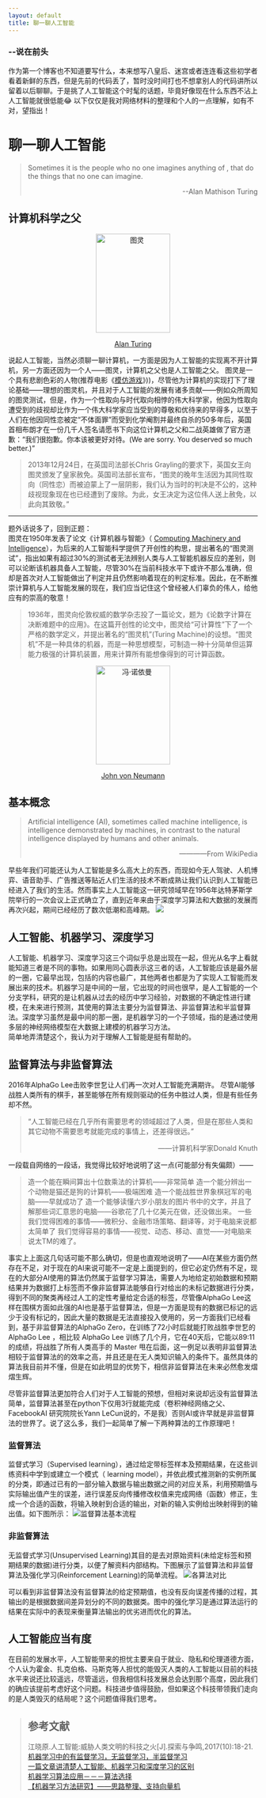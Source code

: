 ```yaml
---
layout: default
title: 聊一聊人工智能
---
```

### --说在前头
作为第一个博客也不知道要写什么，本来想写八皇后、迷宫或者连连看这些初学者看着新鲜的东西，但是先前的代码丢了，暂时没时间打也不想拿别人的代码讲所以留着以后聊聊。于是挑了人工智能这个时髦的话题，毕竟好像现在什么东西不沾上人工智能就很低能:joy: 以下仅仅是我对网络材料的整理和个人的一点理解，如有不对，望指出！

# 聊一聊人工智能
> Sometimes it is the people who no one imagines anything of , that do the things that no one can imagine.
> <p align="right">--Alan Mathison Turing</p>


## 计算机科学之父

<div align="center">
<img  src="images/Turing.jpg" width = "150" height = "200" title="图灵" alt="图灵" />

[Alan Turing](https://zh.wikipedia.org/wiki/%E8%89%BE%E4%BC%A6%C2%B7%E5%9B%BE%E7%81%B5)
</div>

说起人工智能，当然必须聊一聊计算机，一方面是因为人工智能的实现离不开计算机，另一方面还因为一个人——图灵，计算机之父也是人工智能之父。
图灵是一个具有悲剧色彩的人物(推荐电影《[模仿游戏](https://movie.douban.com/subject/10463953/)》))，尽管他为计算机的实现打下了理论基础——理想的图灵机，并且对于人工智能的发展有诸多贡献——例如众所周知的图灵测试，但是，作为一个性取向与时代取向相悖的伟大科学家，他因为性取向遭受到的歧视却比作为一个伟大科学家应当受到的尊敬和优待来的早得多，以至于人们在他因同性恋被定“不体面罪”而受到化学阉割并最终自杀的50多年后，英国首相布朗才在一份几千人签名请愿书下向这位计算机之父和二战英雄做了官方道歉：“我们很抱歉。你本该被更好对待。(We are sorry. You deserved so much better.)”
>2013年12月24日，在英国司法部长Chris Grayling的要求下，英国女王向图灵颁发了皇家赦免。英国司法部长宣布，“图灵的晚年生活因为其同性取向（同性恋）而被迫蒙上了一层阴影，我们认为当时的判决是不公的，这种歧视现象现在也已经遭到了废除。为此，女王决定为这位伟人送上赦免，以此向其致敬。”
***
题外话说多了，回到正题：<br />
图灵在1950年发表了论文《计算机器与智能》（ [Computing Machinery and Intelligence](https://www.csee.umbc.edu/courses/471/papers/turing.pdf)），为后来的人工智能科学提供了开创性的构思，提出著名的“图灵测试”，指出如果有超过30%的测试者无法辨别人类与人工智能机器反应的差别，则可以论断该机器具备人工智能，尽管30%在当前科技水平下或许不那么准确，但却是首次对人工智能做出了判定并且仍然影响着现在的判定标准。因此，在不断推崇计算机与人工智能发展的现在，我们应当记住这个曾经被人们辜负的伟人，给他应有的崇高的敬意！

>1936年，图灵向伦敦权威的数学杂志投了一篇论文，题为《论数字计算在决断难题中的应用》。在这篇开创性的论文中，图灵给“可计算性”下了一个严格的数学定义，并提出著名的“图灵机”(Turing Machine)的设想。“图灵机”不是一种具体的机器，而是一种思想模型，可制造一种十分简单但运算能力极强的计算机装置，用来计算所有能想像得到的可计算函数。


<div align="center">
<img float="center" src="images/JohnvonNeumann-LosAlamos.gif" width="150" height="200" title="冯·诺依曼 "alt="冯·诺依曼">

[John von Neumann](https://zh.wikipedia.org/wiki/%E7%BA%A6%E7%BF%B0%C2%B7%E5%86%AF%C2%B7%E8%AF%BA%E4%BC%8A%E6%9B%BC)


</div>

## 基本概念
>Artificial intelligence (AI), sometimes called machine intelligence, is intelligence demonstrated by machines, in contrast to the natural intelligence displayed by humans and other animals.                          <p align="right">————From WikiPedia</p>

早些年我们可能还认为人工智能是多么高大上的东西，而现如今无人驾驶、人机博弈、语音助手、广告推送等贴近人们生活的技术不断成熟让我们认识到人工智能已经进入了我们的生活。然而事实上人工智能这一研究领域早在1956年达特茅斯学院举行的一次会议上正式确立了，直到近年来由于深度学习算法和大数据的发展而再次兴起，期间已经经历了数次低潮和高峰期。
![](images/Now.jpeg)

## 人工智能、机器学习、深度学习
人工智能、机器学习、深度学习这三个词似乎总是出现在一起，但光从名字上看就能知道三者是不同的事物。如果用同心圆表示这三者的话，人工智能应该是最外层的一圈，它最早出现，包括的内容也最广，其他两者也都是为了实现人工智能而发展出来的技术。机器学习是中间的一层，它出现的时间也很早，是人工智能的一个分支学科，研究的是让机器从过去的经历中学习经验，对数据的不确定性进行建模，在未来进行预测，其使用的算法主要分为监督算法、非监督算法和半监督算法。深度学习虽然是最中间的那一圈，是机器学习的一个子领域，指的是通过使用多层的神经网络模型在大数据上建模的机器学习方法。<br/>
简单地弄清楚这个，我认为对于理解人工智能是挺有帮助的。

## 监督算法与非监督算法

2016年AlphaGo Lee击败李世乭让人们再一次对人工智能充满期许。
尽管AI能够战胜人类所有的棋手，甚至能够在所有规则驱动的任务中胜过人类，但是有些任务却不然。
>“人工智能已经在几乎所有需要思考的领域超过了人类，但是在那些人类和其它动物不需要思考就能完成的事情上，还差得很远。”<p align="right">——计算机科学家Donald Knuth</p>

一段载自网络的一段话，我觉得比较好地说明了这一点(可能部分有失偏颇）——
>造一个能在瞬间算出十位数乘法的计算机——非常简单
造一个能分辨出一个动物是猫还是狗的计算机——极端困难
造一个能战胜世界象棋冠军的电脑——早就成功了
造一个能够读懂六岁小朋友的图片书中的文字，并且了解那些词汇意思的电脑——谷歌花了几十亿美元在做，还没做出来。
一些我们觉得困难的事情——微积分、金融市场策略、翻译等，对于电脑来说都太简单了
我们觉得容易的事情——视觉、动态、移动、直觉——对电脑来说太TM的难了。

事实上上面这几句话可能不那么确切，但是也直观地说明了——AI在某些方面仍然存在不足，对于现在的AI来说可能不一定是上面提到的，但它必定仍然有不足，现在的大部分AI使用的算法仍然属于监督学习算法，需要人为地给定初始数据和预期结果并为数据打上标签而不像非监督算法能够自行对给出的未标记数据进行分类，得到不同的聚类再经过人工的定性考量给定合适的标签，尽管像AlphaGo Lee这样在围棋方面如此强的AI也是基于监督算法，但是一方面是现有的数据已标记的远少于没有标记的，因此大量的数据是无法直接投入使用的，另一方面我们已经看到，基于非监督算法的AlphaGo Zero，在训练了72小时后就能打败战胜李世乭的 AlphaGo Lee ，相比较 AlphaGo Lee 训练了几个月，它在40天后，它能以89:11的成绩，将战胜了所有人类高手的 Master 甩在后面，这一例足以表明非监督算法相较于监督算法的的效率之高，并且还是在无人类知识输入的条件下。虽然具体的算法我目前并不懂，但是在如此明显的优势下，相信非监督算法在未来必然愈发熠熠生辉。

尽管非监督算法更加符合人们对于人工智能的预想，但相对来说却远没有监督算法简单，监督算法甚至在python下仅用3行就能完成（卷积神经网络之父、FacebookAI 研究院院长Yann LeCun说的，不是我）否则AI或许早就是非监督算法的世界了。说了这么多，我们一起简单了解一下两种算法的工作原理吧！

### 监督算法
监督式学习（Supervised learning），通过给定带标签样本及预期结果，在这些训练资料中学到或建立一个模式（ learning model），并依此模式推测新的实例所属的分类，即通过已有的一部分输入数据与输出数据之间的对应关系，利用预期值与实际输出值产生的误差，进行误差反向传播修改权值来完成网络（函数）修正，生成一个合适的函数，将输入映射到合适的输出，对新的输入实例给出映射得到的输出值。如下图所示：
![监督算法基本流程](images/JDSF.png)


### 非监督算法
无监督式学习(Unsupervised Learning)其目的是去对原始资料(未给定标签和预期结果的数据)进行分类，以便了解资料内部结构。下图展示了监督算法和非监督算法及强化学习(Reinforcement Learning)的简单流程。
![各算法对比](images/algorithm.jpg)

可以看到非监督算法没有监督算法的给定预期值，也没有反向误差传播的过程，其输出的是根据数据间差异划分的不同的数据类。图中的强化学习是通过算法运行的结果在实际中的表现来衡量算法输出的优劣进而优化的算法。


## 人工智能应当有度

在目前的发展水平，人工智能带来的担忧主要来自于就业、隐私和伦理道德方面，个人认为霍金、扎克伯格、马斯克等人担忧的能毁灭人类的人工智能以目前的科技水平来说还比较遥远，尽管遥远，但我相信科技发展总会达到那个高度，因此我们的确应该提前考虑好这个问题。科技进步值得鼓励，但如果这个科技带领我们走向的是人类毁灭的结局呢？这个问题值得我们思考。


>## 参考文献
>江晓原.人工智能:威胁人类文明的科技之火[J].探索与争鸣,2017(10):18-21.<br/>[机器学习中的有监督学习，无监督学习，半监督学习](https://blog.csdn.net/u011067360/article/details/24735415)<br/>[一篇文章讲清楚人工智能、机器学习和深度学习的区别](https://36kr.com/p/5052482.html)<br/>[机器学习算法应用－－－算法选择](https://zhuanlan.zhihu.com/p/28760693)<br/>[【机器学习方法研究】——思路整理、支持向量机](https://blog.csdn.net/u011089523/article/details/78166494)
